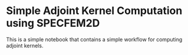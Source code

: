 # Simple Adjoint Kernel Computation using SPECFEM2D

This is a simple notebook that contains a simple workflow for computing adjoint kernels.

